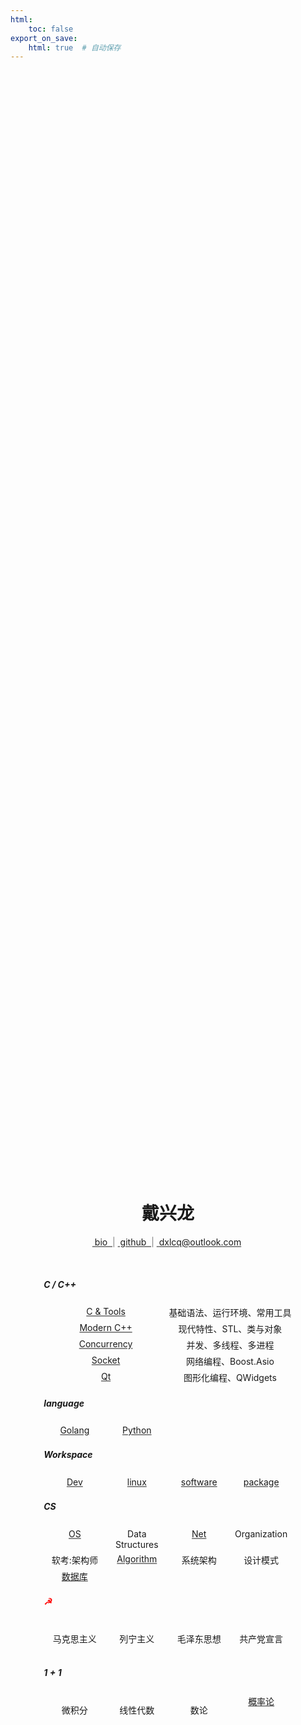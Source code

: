 ```yaml
---
html:
    toc: false
export_on_save:
    html: true  # 自动保存
---
```


<style>
    .center {
        position: absolute;
        top: 55%;
        left: 50%;
        transform: translate(-50%, -30%);
        text-align: center;
    }

    .left {
        text-align: left;
    }

    .container {
        display: flex;
        text-align: center;
    }

    .item {
        flex: 1;
        margin: 3px 0;
    }
</style>

<div class="center">

<h1> 戴兴龙 </h1>

<a href="joker/index.html" > &nbsp;bio&nbsp; </a> <span style="color:grey"> | </span>  <a href="https://github.com/daixll"> &nbsp;github&nbsp; </a>  <span style="color:grey">  | </span>  <a href="mailto:dxlcq@outlook.com">&nbsp;dxlcq@outlook.com&nbsp; </a>

&nbsp;&nbsp;&nbsp;&nbsp;&nbsp;&nbsp;&nbsp;&nbsp;&nbsp;&nbsp;&nbsp;&nbsp;&nbsp;&nbsp;&nbsp;&nbsp;&nbsp;&nbsp;&nbsp;&nbsp;&nbsp;&nbsp;&nbsp;&nbsp;&nbsp;&nbsp;&nbsp;&nbsp;&nbsp;&nbsp;&nbsp;&nbsp;&nbsp;&nbsp;&nbsp;&nbsp;&nbsp;&nbsp;&nbsp;&nbsp;&nbsp;&nbsp;&nbsp;&nbsp;&nbsp;&nbsp;&nbsp;&nbsp;&nbsp;&nbsp;&nbsp;&nbsp;&nbsp;&nbsp;&nbsp;&nbsp;&nbsp;&nbsp;&nbsp;&nbsp;&nbsp;&nbsp;&nbsp;&nbsp;&nbsp;&nbsp;&nbsp;&nbsp;&nbsp;&nbsp;&nbsp;&nbsp;&nbsp;&nbsp;&nbsp;&nbsp;&nbsp;&nbsp;&nbsp;&nbsp;&nbsp;&nbsp;&nbsp;&nbsp;&nbsp;&nbsp;&nbsp;&nbsp;&nbsp;&nbsp;&nbsp;&nbsp;&nbsp;&nbsp;&nbsp;&nbsp;&nbsp;&nbsp;&nbsp;&nbsp;&nbsp;


<h5 class="left"> C / C++ </h5>

<div class="container">
    <div class="item">
        <a href="CPP/C/index.html"> C & Tools </a>
    </div>
    <div class="item">基础语法、运行环境、常用工具</div>
</div>

<div class="container">
    <div class="item">
        <a href="CPP/C++/index.html"> Modern C++ </a>
    </div>
    <div class="item">现代特性、STL、类与对象</div>
</div>

<div class="container">
    <div class="item">
        <a href="CPP/C++ Concurrency/index.html"> Concurrency </a>
    </div>
    <div class="item">并发、多线程、多进程</div>
</div>

<div class="container">
    <div class="item">
        <a href="CPP/C++ Socket/index.html"> Socket </a>
    </div>
    <div class="item">网络编程、Boost.Asio</div>
</div>

<div class="container">
    <div class="item">
        <a href="CPP/C++ Qt/index.html"> Qt </a>
    </div>
    <div class="item">图形化编程、QWidgets</div>
</div>

<h5 class="left"> language </h5>

<div class="container">
    <div class="item">
        <a href="GO/index.html"> Golang </a>
    </div>
    <div class="item">
        <a href="PY/index.html"> Python </a>
    </div>
    <div class="item">
        <a href="">  </a>
    </div>
    <div class="item">
        <a href="">  </a>
    </div>
</div>

<h5 class="left"> Workspace </h5>

<div class="container">
    <div class="item">
        <a href="Dev/index.html"> Dev </a>
    </div>
    <div class="item">
        <a href="Linux/index.html"> linux </a>
    </div>
    <div class="item">
        <a href="SoftWare/index.html"> software </a>
    </div>
    <div class="item">
        <a href="Package/index.html"> package </a>
    </div>
</div>



<h5 class="left"> CS </h5>

<div class="container">
    <div class="item">
        <a href="OS/index.html"> OS </a>
    </div>
    <div class="item">
        Data Structures
    </div>
    <div class="item">
        <a href="NET/index.html"> Net </a>
    </div>
    <div class="item">
        Organization
    </div>
</div>

<div class="container">
    <div class="item">
        软考:架构师
    </div>
    <div class="item">
        <a href="algorithm/index.html"> Algorithm </a>
    </div>
    <div class="item">
        系统架构
    </div>
    <div class="item">
        设计模式
    </div>
</div>

<div class="container">
    <div class="item">
        <a href="MySQL/index.html"> 数据库 </a>
    </div>
    <div class="item">
        <a href="123/index.html">  </a>
    </div>
    <div class="item">
        <a href="123/index.html">  </a>
    </div>
    <div class="item">
        <a href="algorithm/index.html">  </a>
    </div>
</div>


<h5 class="left"><span style="color:red;">☭</span></h5>

<div class="container">
    <div class="item">
        <p href="123/index.html"> 马克思主义 </a>
    </div>
    <div class="item">
        <p href="123/index.html"> 列宁主义 </a>
    </div>
    <div class="item">
        <p href="123/index.html"> 毛泽东思想 </a>
    </div>
    <div class="item">
        <p href="123/index.html"> 共产党宣言 </a>
    </div>
</div>

<h5 class="left">

$1+1$

</h5>

<div class="container">
    <div class="item">
        <p href="123/index.html"> 微积分 </a>
    </div>
    <div class="item">
        <p href="123/index.html"> 线性代数 </a>
    </div>
    <div class="item">
        <p href="123/index.html"> 数论 </a>
    </div>
    <div class="item">
        <a href="概率论/index.html"> 概率论 </a>
    </div>
</div>

</div>